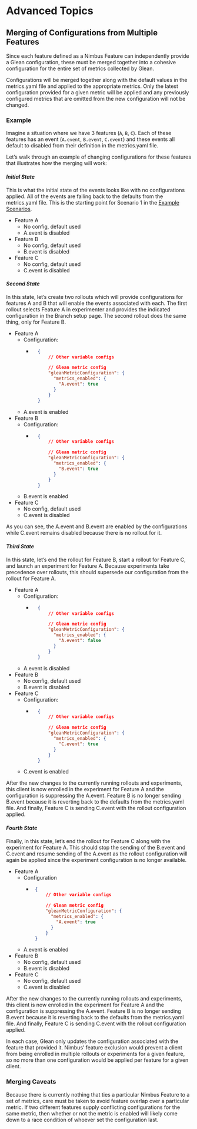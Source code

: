 # Advanced Topics

## Merging of Configurations from Multiple Features

Since each feature defined as a Nimbus Feature can independently provide a Glean configuration, these must be merged together into a cohesive configuration for the entire set of metrics collected by Glean.

Configurations will be merged together along with the default values in the metrics.yaml file and applied to the appropriate metrics. Only the latest configuration provided for a given metric will be applied and any previously configured metrics that are omitted from the new configuration will not be changed.

### Example

Imagine a situation where we have 3 features (`A`, `B`, `C`). Each of these features has an event (`A.event`, `B.event`, `C.event`) and these events all default to disabled from their definition in the metrics.yaml file.

Let’s walk through an example of changing configurations for these features that illustrates how the merging will work:

#### _Initial State_

This is what the initial state of the events looks like with no configurations applied. All of the events are falling back to the defaults from the metrics.yaml file. This is the starting point for Scenario 1 in the [Example Scenarios].

- Feature A
  - No config, default used
  - A.event is disabled
- Feature B
  - No config, default used
  - B.event is disabled
- Feature C
  - No config, default used
  - C.event is disabled

#### _Second State_

In this state, let’s create two rollouts which will provide configurations for features A and B that will enable the events associated with each. The first rollout selects Feature A in experimenter and provides the indicated configuration in the Branch setup page. The second rollout does the same thing, only for Feature B.

- Feature A
  - Configuration:
    - ```json
        {
            // Other variable configs

            // Glean metric config
            "gleanMetricConfiguration": {
              "metrics_enabled": {
                "A.event": true
              }
            }
        }
        ```
  - A.event is enabled
- Feature B
  - Configuration:
    - ```json
        {
            // Other variable configs

            // Glean metric config
            "gleanMetricConfiguration": {
              "metrics_enabled": {
                "B.event": true
              }
            }
        }
        ```
  - B.event is enabled
- Feature C
  - No config, default used
  - C.event is disabled

As you can see, the A.event and B.event are enabled by the configurations while C.event remains disabled because there is no rollout for it.

#### _Third State_

In this state, let’s end the rollout for Feature B, start a rollout for Feature C, and launch an experiment for Feature A. Because experiments take precedence over rollouts, this should supersede our configuration from the rollout for Feature A.

- Feature A
  - Configuration:
    - ```json
        {
            // Other variable configs

            // Glean metric config
            "gleanMetricConfiguration": {
              "metrics_enabled": {
                "A.event": false
              }
            }
        }
        ```
  - A.event is disabled
- Feature B
  - No config, default used
  - B.event is disabled
- Feature C
  - Configuration:
    - ```json
        {
            // Other variable configs

            // Glean metric config
            "gleanMetricConfiguration": {
              "metrics_enabled": {
                "C.event": true
              }
            }
        }
        ```
  - C.event is enabled

After the new changes to the currently running rollouts and experiments, this client is now enrolled in the experiment for Feature A and the configuration is suppressing the A.event. Feature B is no longer sending B.event because it is reverting back to the defaults from the metrics.yaml file. And finally, Feature C is sending C.event with the rollout configuration applied.

#### _Fourth State_

Finally, in this state, let’s end the rollout for Feature C along with the experiment for Feature A. This should stop the sending of the B.event and C.event and resume sending of the A.event as the rollout configuration will again be applied since the experiment configuration is no longer available.

- Feature A
  - Configuration
    -  ```json
        {
            // Other variable configs

            // Glean metric config
            "gleanMetricConfiguration": {
              "metrics_enabled": {
                "A.event": true
              }
            }
        }
        ```
  - A.event is enabled
- Feature B
  - No config, default used
  - B.event is disabled
- Feature C
  - No config, default used
  - C.event is disabled

After the new changes to the currently running rollouts and experiments, this client is now enrolled in the experiment for Feature A and the configuration is suppressing the A.event. Feature B is no longer sending B.event because it is reverting back to the defaults from the metrics.yaml file. And finally, Feature C is sending C.event with the rollout configuration applied.

In each case, Glean only updates the configuration associated with the feature that provided it. Nimbus’ feature exclusion would prevent a client from being enrolled in multiple rollouts or experiments for a given feature, so no more than one configuration would be applied per feature for a given client.

### Merging Caveats

Because there is currently nothing that ties a particular Nimbus Feature to a set of metrics, care must be taken to avoid feature overlap over a particular metric. If two different features supply conflicting configurations for the same metric, then whether or not the metric is enabled will likely come down to a race condition of whoever set the configuration last.

[Example Scenarios]: example-scenarios.md
